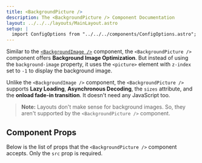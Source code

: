 ```yaml
---
title: <BackgroundPicture />
description: The <BackgroundPicture /> Component Documentation
layout: ../../../layouts/MainLayout.astro
setup: |
  import ConfigOptions from "../../../components/ConfigOptions.astro";
---
```


Similar to the [`<BackgroundImage />`](/BackgroundImage) component, the `<BackgroundPicture />` component offers **Background Image Optimization**. But instead of using the `background-image` property, it uses the `<picture>` element with `z-index` set to `-1` to display the background image.

Unlike the `<BackgroundImage />` component, the `<BackgroundPicture />` supports **Lazy Loading**, **Asynchronous Decoding**, the `sizes` attribute, and the **onload fade-in transition**. It doesn't need any JavaScript too.

> **Note:** Layouts don't make sense for background images. So, they aren't supported by the `<BackgroundPicture />` component.

## Component Props

Below is the list of props that the `<BackgroundPicture />` component accepts. Only the `src` prop is required.

<ConfigOptions component="BackgroundPicture" />
